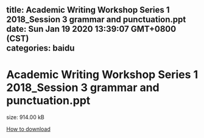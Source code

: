 
title: Academic Writing Workshop Series 1 2018_Session 3 grammar and punctuation.ppt
date: Sun Jan 19 2020 13:39:07 GMT+0800 (CST)    
categories: baidu
---

# Academic Writing Workshop Series 1 2018_Session 3 grammar and punctuation.ppt
size: 914.00 kB
 
 

[How to download](https://bpcam.bemobtrk.com/go/2ceec3aa-1ca2-46d6-b9ff-aaa5c184517c?jno=1445)